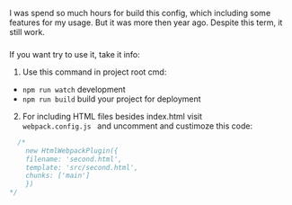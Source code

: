 
I was spend so much hours for build this config, which including some features for my usage. But it was more then year ago. Despite this term, it still work.
###
If you want try to use it, take it info:
1. Use this command in project root cmd:
  - <code>npm run watch</code> development
  - <code>npm run build</code> build your project for deployment
2. For including HTML files besides index.html visit <code> webpack.config.js </code> and uncomment and custimoze this code:
```js
  /* 
    new HtmlWebpackPlugin({
    filename: 'second.html',  
    template: 'src/second.html',
    chunks: ['main']
    })
*/
```
